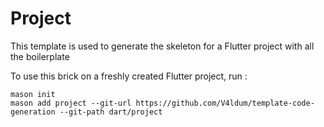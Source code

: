 # Project

This template is used to generate the skeleton for a Flutter project with all the boilerplate

To use this brick on a freshly created Flutter project, run :

```shell
mason init
mason add project --git-url https://github.com/V4ldum/template-code-generation --git-path dart/project
```
